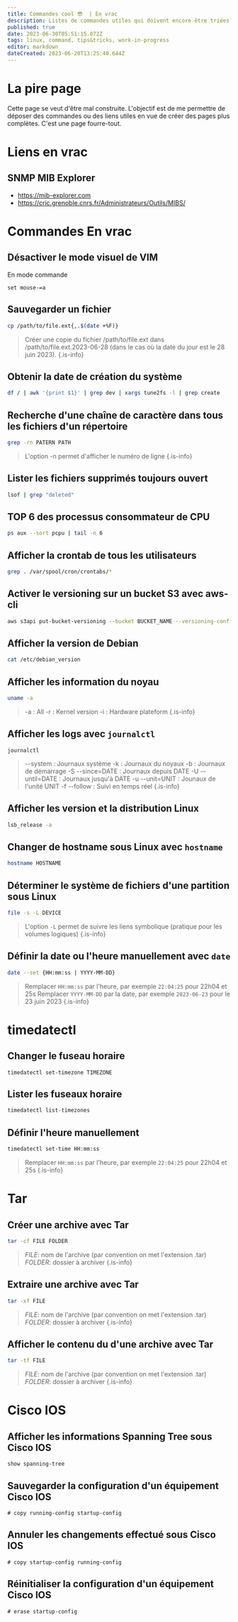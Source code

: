 ```yaml
---
title: Commandes cool 😎  | En vrac
description: Listes de commandes utiles qui doivent encore être triées
published: true
date: 2023-06-30T05:51:15.072Z
tags: linux, command, tips&tricks, work-in-progress
editor: markdown
dateCreated: 2023-06-20T13:25:40.644Z
---
```


# La pire page
Cette page se veut d'être mal construite. L'objectif est de me permettre de déposer des commandes ou des liens utiles en vue de créer des pages plus complètes. C'est une page fourre-tout.

# Liens en vrac
## SNMP MIB Explorer
- https://mib-explorer.com
- https://cric.grenoble.cnrs.fr/Administrateurs/Outils/MIBS/

# Commandes En vrac
## Désactiver le mode visuel de VIM
En mode commande
```
set mouse-=a
```

## Sauvegarder un fichier
```bash
cp /path/to/file.ext{,.$(date +%F)}
```
> Créer une copie du fichier /path/to/file.ext dans /path/to/file.ext.2023-06-28 (dans le cas où la date du jour est le 28 juin 2023).
{.is-info}

## Obtenir la date de création du système
```bash
df / | awk '{print $1}' | grep dev | xargs tune2fs -l | grep create
```

## Recherche d'une chaîne de caractère dans tous les fichiers d'un répertoire
```bash
grep -rn PATERN PATH
```
> L'option -n permet d'afficher le numéro de ligne
{.is-info}

## Lister les fichiers supprimés toujours ouvert
```bash
lsof | grep "deleted"
```

## TOP 6 des processus consommateur de CPU
```bash
ps aux --sort pcpu | tail -n 6
```

## Afficher la crontab de tous les utilisateurs
```bash
grep . /var/spool/cron/crontabs/*
```

## Activer le versioning sur un bucket S3 avec aws-cli
```bash
aws s3api put-bucket-versioning --bucket BUCKET_NAME --versioning-configuration Status=Enabled
```

## Afficher la version de Debian
```bash
cat /etc/debian_version
```

## Afficher les information du noyau
```bash
uname -a
```
> -a : All
> -r : Kernel version
> -i : Hardware plateform
{.is-info}

## Afficher les logs avec `journalctl`
```
journalctl
```
> --system : Journaux système
> -k : Journaux du noyaux
> -b : Journaux de démarrage
> -S --since=DATE : Journaux depuis DATE
> -U --until=DATE : Journaux jusqu'à DATE
> -u --unit=UNIT : Jounaux de l'unité UNIT
> -f --follow : Suivi en temps réel
{.is-info}

## Afficher les version et la distribution Linux
```bash
lsb_release -a
```

## Changer de hostname sous Linux avec `hostname`
```bash
hostname HOSTNAME
```

## Déterminer le système de fichiers d'une partition sous Linux
```bash
file -s -L DEVICE
```
> L'option `-L` permet de suivre les liens symbolique (pratique pour les volumes logiques)
{.is-info}

## Définir la date ou l'heure manuellement avec `date`
```bash
date --set {HH:mm:ss | YYYY-MM-DD}
```
> Remplacer `HH:mm:ss` par l'heure, par exemple `22:04:25` pour 22h04 et 25s
> Remplacer `YYYY-MM-DD` par la date, par exemple `2023-06-23` pour le 23 juin 2023
{.is-info}

# timedatectl
## Changer le fuseau horaire
```
timedatectl set-timezone TIMEZONE
```

## Lister les fuseaux horaire
```bash
timedatectl list-timezones
```

## Définir l'heure manuellement
```bash
timedatectl set-time HH:mm:ss
```
> Remplacer `HH:mm:ss` par l'heure, par exemple `22:04:25` pour 22h04 et 25s
{.is-info}

# Tar
## Créer une archive avec Tar
```bash
tar -cf FILE FOLDER
```
> *FILE*: nom de l'archive (par convention on met l'extension .tar) 
> *FOLDER*: dossier à archiver
{.is-info}

## Extraire une archive avec Tar
```bash
tar -xf FILE
```
> *FILE*: nom de l'archive (par convention on met l'extension .tar) 
> *FOLDER*: dossier à archiver
{.is-info}

## Afficher le contenu du d'une archive avec Tar
```bash
tar -tf FILE
```
> *FILE*: nom de l'archive (par convention on met l'extension .tar) 
> *FOLDER*: dossier à archiver
{.is-info}

# Cisco IOS
## Afficher les informations Spanning Tree sous Cisco IOS
```
show spanning-tree
```

## Sauvegarder la configuration d'un équipement Cisco IOS
```
# copy running-config startup-config
```

## Annuler les changements effectué sous Cisco IOS
```
# copy startup-config running-config
```

## Réinitialiser la configuration d'un équipement Cisco IOS
```
# erase startup-config
```